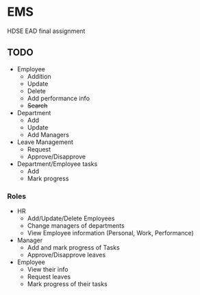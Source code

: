 # EMS
HDSE EAD final assignment

## TODO
* Employee
    * Addition
    * Update
    * Delete
    * Add performance info
    * ~~Search~~
* Department
    * Add
    * Update
    * Add Managers
* Leave Management
    * Request
    * Approve/Disapprove
* Department/Employee tasks
    * Add
    * Mark progress
    
### Roles
* HR
    * Add/Update/Delete Employees
    * Change managers of departments
    * View Employee information (Personal, Work, Performance)
* Manager
    * Add and mark progress of Tasks
    * Approve/Disapprove leaves
* Employee
    * View their info
    * Request leaves
    * Mark progress of their tasks

